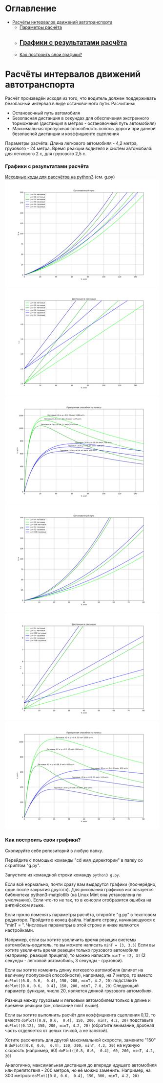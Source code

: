 # Оглавление
- [Расчёты интервалов движений автотранспорта](#расчёты-интервалов-движений-автотранспорта)
    - [Параметры расчёта](#расчёты-интервалов-движений-автотранспорта)
    - [Графики с результатами расчёта](#графики-с-результатами-расчёта)
        - 
    - [Как построить свои графики?](#как-построить-свои-графики)

# Расчёты интервалов движений автотранспорта

Расчёт произведён исходя из того, что водитель должен поддерживать безопасный интервал в виде остановочного пути.
Расчитаны:
* Остановочный путь автомобиля
* Безопасная дистанция в секундах для обеспечения экстренного торможения (дистанция в метрах - остановочный путь автомобиля)
* Максимальная пропускная способность полосы дороги при данной безопасной дистанции и коэффициенте сцепления

Параметры расчёта:
Длина легкового автомобиля - 4,2 метра, грузового - 24 метра.
Время реакции водителя и систем автомобиля: для легкового 2 с, для грузового 2,5 с.

### Графики с результатами расчёта
[Исходные коды для рассчётов на python3](https://github.com/fdsc/tmp/tree/main/Расчёты/Автомобили/ИнтервалыДвижения) (см. g.py)
![Остановочный путь в метрах для летних дорог](https://raw.githubusercontent.com/fdsc/tmp/refs/heads/main/Расчёты/Автомобили/ИнтервалыДвижения/150_s.svg)
![Остановочный путь в секундах для летних дорог](https://raw.githubusercontent.com/fdsc/tmp/refs/heads/main/Расчёты/Автомобили/ИнтервалыДвижения/150_t.svg)
![Пропускная способность одной полосы движения без учёта иных факторов](https://raw.githubusercontent.com/fdsc/tmp/refs/heads/main/Расчёты/Автомобили/ИнтервалыДвижения/150_p.svg)
![Остановочный путь для зимних дорог](https://raw.githubusercontent.com/fdsc/tmp/refs/heads/main/Расчёты/Автомобили/ИнтервалыДвижения/80_s.svg)
![Остановочный путь в секундах для зимних дорог](https://raw.githubusercontent.com/fdsc/tmp/refs/heads/main/Расчёты/Автомобили/ИнтервалыДвижения/80_t.svg)
![Пропускная способность одной полосы движения без учёта иных факторов](https://raw.githubusercontent.com/fdsc/tmp/refs/heads/main/Расчёты/Автомобили/ИнтервалыДвижения/80_p.svg)

### Как построить свои графики?
Скопируйте себе репозиторий в любую папку.

Перейдите с помощью команды "cd имя_директории" в папку со скриптом "g.py".

Запустите из командной строки команду `python3 g.py`.

Если всё нормально, почти сразу вам выдадутся графики (поочерёдно, один после закрытия другого). Для рисования графиков используется библиотека python3-matplotlib (на Linux Mint она установлена по умолчанию). Если что-то не так, то в консоли отобразится ошибка на английском языке.

Если нужно поменять параметры расчёта, откройте "g.py" в текстовом редакторе.
Пройдите в конец файла. Найдите строку, начинающуюся с "minT = ". Числовые параметры в этой строке и ниже являются настройками.

Например, если вы хотите увеличить время реакции системы автомобиль-водитель, то вы можете написать
```minT = [3, 3.5]```
Если вы хотите увеличить время реакции только грузового автомобиля (например, реакция прицепа), то можно написать
```minT = [2, 3]```
(2 секунды - легковой автомобиль, 3 секунды - грузовой).

Если вы хотите изменить длину легкового автомобиля (влияет на величину пропускной способности), например, на 7 метро, то вместо
```doPlot([0.8, 0.6,  0.4], 150, 200, minT, 4.2, 20)```
подставьте
```doPlot([0.8, 0.6,  0.4], 150, 200, minT, 7.0, 20)```
Следующий параметр функции, число 20, является длиной грузового автомобиля.

Разница между грузовым и легковым автомобилем только в длине и времени реакции (см, описание minT выше).

Если вы хотите выполнить расчёт для коэффициента сцепления 0,12, то вместо
```doPlot([0.8, 0.6,  0.4], 150, 200, minT, 4.2, 20)```
подставьте
```doPlot([0.12], 150, 200, minT, 4.2, 20)```
(обратите внимание, дробная часть отделяется от целых точкой, а не запятой).

Хотите рассчитать для другой максимальной скорости, замените "150" в
```doPlot([0.8, 0.6,  0.4], 150, 200, minT, 4.2, 20)```
на нужную скорость (например, 60)
```doPlot([0.8, 0.6,  0.4], 60, 200, minT, 4.2, 20)```

Аналогично, максимальная дистанция до впереди идущего автомобиля или препятствия - 200 метров, но её можно заменить. Например, на 300 метров:
```doPlot([0.8, 0.6,  0.4], 150, 300, minT, 4.2, 20)```
